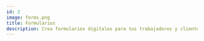 ```yaml
---
id: 2
image: forms.png
title: Formularios
description: Crea formularios digitales para tus trabajadores y clientes, y centraliza la información que estos recopilen. Olvídate de los formularos de papel.
---
```

